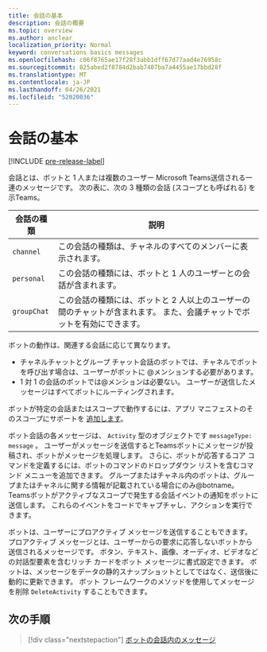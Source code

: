 ```yaml
---
title: 会話の基本
description: 会話の概要
ms.topic: overview
ms.author: anclear
localization_priority: Normal
keyword: conversations basics messages
ms.openlocfilehash: c06f8765ae17f28f3abb1dff67d77aad4e76958c
ms.sourcegitcommit: 825abed2f8784d2bab7407ba7a4455ae17bbd28f
ms.translationtype: MT
ms.contentlocale: ja-JP
ms.lasthandoff: 04/26/2021
ms.locfileid: "52020036"
---
```

# <a name="conversation-basics"></a>会話の基本

[!INCLUDE [pre-release-label](~/includes/v4-to-v3-pointer-bots.md)]

会話とは、ボットと 1 人または複数のユーザー Microsoft Teams送信される一連のメッセージです。 次の表に、次の 3 種類の会話 (スコープとも呼ばれる) を示Teams。

| 会話の種類 | 説明 |
| ------- | ----------- |
| `channel` | この会話の種類は、チャネルのすべてのメンバーに表示されます。 |
| `personal` | この会話の種類には、ボットと 1 人のユーザーとの会話が含まれます。 |
| `groupChat` | この会話の種類には、ボットと 2 人以上のユーザーの間のチャットが含まれます。 また、会議チャットでボットを有効にできます。 |

ボットの動作は、関連する会話に応じて異なります。

* チャネルチャットとグループ チャット会話のボットでは、チャネルでボットを呼び出す場合は、ユーザーがボットに @メンションする必要があります。
* 1 対 1 の会話のボットでは@メンションは必要ない。 ユーザーが送信したメッセージはすべてボットにルーティングされます。

ボットが特定の会話またはスコープで動作するには、アプリ マニフェストのそのスコープにサポートを [追加します](~/resources/schema/manifest-schema.md)。

ボット会話の各メッセージは、 `Activity` 型のオブジェクトです `messageType: message` 。 ユーザーがメッセージを送信するとTeamsボットにメッセージが投稿され、ボットがメッセージを処理します。 さらに、ボットが応答するコア コマンドを定義するには、ボットのコマンドのドロップダウン リストを含むコマンド メニューを追加できます。 グループまたはチャネル内のボットは、グループまたはチャネルに関する情報が記載されている場合にのみ@botname。 Teamsボットがアクティブなスコープで発生する会話イベントの通知をボットに送信します。 これらのイベントをコードでキャプチャし、アクションを実行できます。 

ボットは、ユーザーにプロアクティブ メッセージを送信することもできます。 プロアクティブ メッセージとは、ユーザーからの要求に応答しないボットから送信されるメッセージです。 ボタン、テキスト、画像、オーディオ、ビデオなどの対話型要素を含むリッチ カードをボット メッセージに書式設定できます。 ボットは、メッセージをデータの静的スナップショットとしてではなく、送信後に動的に更新できます。 ボット フレームワークのメソッドを使用してメッセージを削除 `DeleteActivity` することもできます。

## <a name="next-step"></a>次の手順

> [!div class="nextstepaction"]
> [ボットの会話内のメッセージ](~/bots/how-to/conversations/conversation-messages.md)
